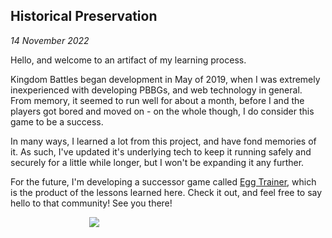 Historical Preservation
---
_14 November 2022_

Hello, and welcome to an artifact of my learning process.

Kingdom Battles began development in May of 2019, when I was extremely inexperienced with developing PBBGs, and web technology in general. From memory, it seemed to run well for about a month, before I and the players got bored and moved on - on the whole though, I do consider this game to be a success.

In many ways, I learned a lot from this project, and have fond memories of it. As such, I've updated it's underlying tech to keep it running safely and securely for a little while longer, but I won't be expanding it any further.

For the future, I'm developing a successor game called [Egg Trainer](https://eggtrainer.com/), which is the product of the lessons learned here. Check it out, and feel free to say hello to that community! See you there!

<div style="margin: auto; width: 50%">
<a href="https://eggtrainer.com/">
<img src="https://eggtrainer.com/img/creatures/scion.png" />
</a>
</div>
